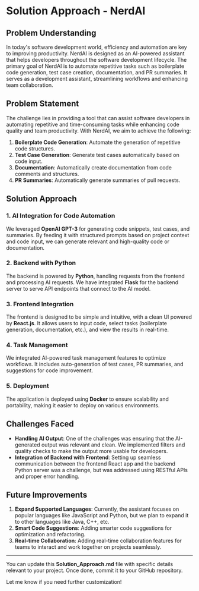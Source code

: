 # Solution Approach - NerdAI

## Problem Understanding

In today's software development world, efficiency and automation are key to improving productivity. NerdAI is designed as an AI-powered assistant that helps developers throughout the software development lifecycle. The primary goal of NerdAI is to automate repetitive tasks such as boilerplate code generation, test case creation, documentation, and PR summaries. It serves as a development assistant, streamlining workflows and enhancing team collaboration.

## Problem Statement

The challenge lies in providing a tool that can assist software developers in automating repetitive and time-consuming tasks while enhancing code quality and team productivity. With NerdAI, we aim to achieve the following:

1. **Boilerplate Code Generation**: Automate the generation of repetitive code structures.
2. **Test Case Generation**: Generate test cases automatically based on code input.
3. **Documentation**: Automatically create documentation from code comments and structures.
4. **PR Summaries**: Automatically generate summaries of pull requests.

## Solution Approach

### 1. **AI Integration for Code Automation**
We leveraged **OpenAI GPT-3** for generating code snippets, test cases, and summaries. By feeding it with structured prompts based on project context and code input, we can generate relevant and high-quality code or documentation.

### 2. **Backend with Python**
The backend is powered by **Python**, handling requests from the frontend and processing AI requests. We have integrated **Flask** for the backend server to serve API endpoints that connect to the AI model.

### 3. **Frontend Integration**
The frontend is designed to be simple and intuitive, with a clean UI powered by **React.js**. It allows users to input code, select tasks (boilerplate generation, documentation, etc.), and view the results in real-time.

### 4. **Task Management**
We integrated AI-powered task management features to optimize workflows. It includes auto-generation of test cases, PR summaries, and suggestions for code improvement.

### 5. **Deployment**
The application is deployed using **Docker** to ensure scalability and portability, making it easier to deploy on various environments.

## Challenges Faced

- **Handling AI Output**: One of the challenges was ensuring that the AI-generated output was relevant and clean. We implemented filters and quality checks to make the output more usable for developers.
- **Integration of Backend with Frontend**: Setting up seamless communication between the frontend React app and the backend Python server was a challenge, but was addressed using RESTful APIs and proper error handling.

## Future Improvements

1. **Expand Supported Languages**: Currently, the assistant focuses on popular languages like JavaScript and Python, but we plan to expand it to other languages like Java, C++, etc.
2. **Smart Code Suggestions**: Adding smarter code suggestions for optimization and refactoring.
3. **Real-time Collaboration**: Adding real-time collaboration features for teams to interact and work together on projects seamlessly.

---

You can update this **Solution_Approach.md** file with specific details relevant to your project. Once done, commit it to your GitHub repository.

Let me know if you need further customization!
